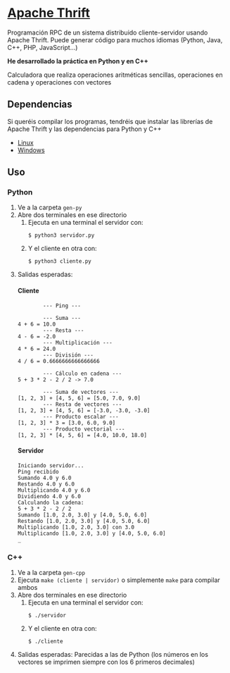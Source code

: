 # [Apache Thrift](https://thrift.apache.org/)

Programación RPC de un sistema distribuido cliente-servidor usando Apache Thrift. 
Puede generar código para muchos idiomas (Python, Java, C++, PHP, JavaScript...)

**He desarrollado la práctica en Python y en C++**

Calculadora que realiza operaciones aritméticas sencillas, operaciones en cadena y operaciones con vectores

## Dependencias

Si queréis compilar los programas, tendréis que instalar las librerías de Apache Thrift y las dependencias para Python y C++

- [Linux](https://thrift.apache.org/docs/install/debian.html)
- [Windows](https://thrift.apache.org/docs/install/windows.html)

## Uso

### Python

1. Ve a la carpeta `gen-py`
2. Abre dos terminales en ese directorio
    1. Ejecuta en una terminal el servidor con:
        ```
        $ python3 servidor.py
        ```
    2. Y el cliente en otra con:
        ```
        $ python3 cliente.py
        ```
3. Salidas esperadas:
    #### Cliente
    ```
            --- Ping ---

            --- Suma ---
    4 + 6 = 10.0
            --- Resta ---
    4 - 6 = -2.0
            --- Multiplicación ---
    4 * 6 = 24.0
            --- División ---
    4 / 6 = 0.6666666666666666

            --- Cálculo en cadena ---
    5 + 3 * 2 - 2 / 2 -> 7.0

            --- Suma de vectores ---
    [1, 2, 3] + [4, 5, 6] = [5.0, 7.0, 9.0]
            --- Resta de vectores ---
    [1, 2, 3] + [4, 5, 6] = [-3.0, -3.0, -3.0]
            --- Producto escalar ---
    [1, 2, 3] * 3 = [3.0, 6.0, 9.0]
            --- Producto vectorial ---
    [1, 2, 3] * [4, 5, 6] = [4.0, 10.0, 18.0]
    ```
    #### Servidor
    ```
    Iniciando servidor...
    Ping recibido
    Sumando 4.0 y 6.0
    Restando 4.0 y 6.0
    Multiplicando 4.0 y 6.0
    Dividiendo 4.0 y 6.0
    Calculando la cadena:
    5 + 3 * 2 - 2 / 2
    Sumando [1.0, 2.0, 3.0] y [4.0, 5.0, 6.0]
    Restando [1.0, 2.0, 3.0] y [4.0, 5.0, 6.0]
    Multiplicando [1.0, 2.0, 3.0] con 3.0
    Multiplicando [1.0, 2.0, 3.0] y [4.0, 5.0, 6.0]
    _
    ```
### C++

1. Ve a la carpeta `gen-cpp`
2. Ejecuta `make (cliente | servidor)` o simplemente `make` para compilar ambos
3. Abre dos terminales en ese directorio
    1. Ejecuta en una terminal el servidor con:
        ```
        $ ./servidor
        ```
    2. Y el cliente en otra con:
        ```
        $ ./cliente
        ```
4. Salidas esperadas: Parecidas a las de Python (los números en los vectores se imprimen siempre con los 6 primeros decimales)